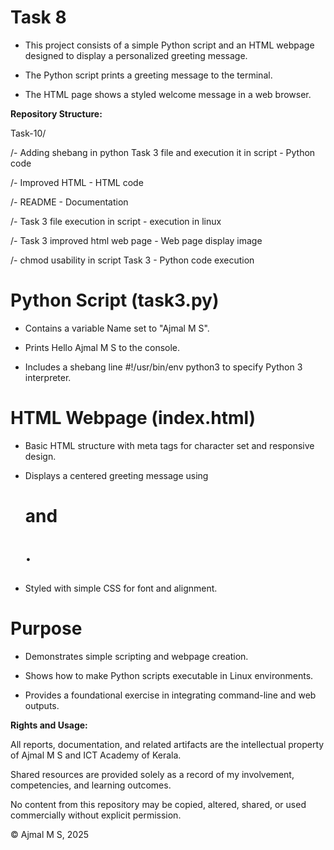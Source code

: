 # Task 8

- This project consists of a simple Python script and an HTML webpage designed to display a personalized greeting message.

- The Python script prints a greeting message to the terminal.

- The HTML page shows a styled welcome message in a web browser.

**Repository Structure:**

Task-10/

/- Adding shebang in python Task 3 file and execution it in script - Python code

/- Improved HTML - HTML code

/- README - Documentation

/- Task 3 file execution in script - execution in linux

/- Task 3 improved html web page - Web page display image 

/- chmod usability in script Task 3 - Python code execution

# Python Script (task3.py)

- Contains a variable Name set to "Ajmal M S".

- Prints Hello Ajmal M S to the console.

- Includes a shebang line #!/usr/bin/env python3 to specify Python 3 interpreter.

# HTML Webpage (index.html)

- Basic HTML structure with meta tags for character set and responsive design.

- Displays a centered greeting message using <h1> and <p>.

- Styled with simple CSS for font and alignment.

# Purpose

- Demonstrates simple scripting and webpage creation.

- Shows how to make Python scripts executable in Linux environments.

- Provides a foundational exercise in integrating command-line and web outputs.

**Rights and Usage:**

All reports, documentation, and related artifacts are the intellectual property of Ajmal M S and ICT Academy of Kerala.

Shared resources are provided solely as a record of my involvement, competencies, and learning outcomes.

No content from this repository may be copied, altered, shared, or used commercially without explicit permission.

© Ajmal M S, 2025
